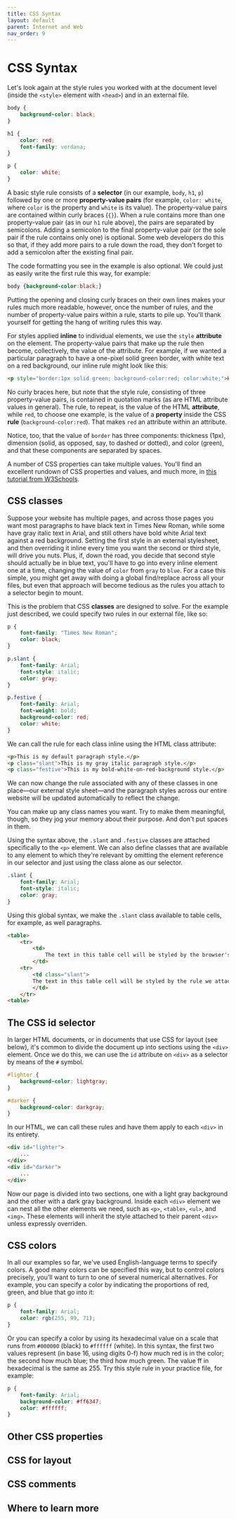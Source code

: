 ```yaml
---
title: CSS Syntax
layout: default
parent: Internet and Web
nav_order: 9
---
```


# CSS Syntax

Let's look again at the style rules you worked with at the document level (inside the `<style>` element with `<head>`) and in an external file.

```css
body {
    background-color: black;
}

h1 {
    color: red;
    font-family: verdana;
}

p {
    color: white;
}
```

A basic style rule consists of a **selector** (in our example, `body`, `h1`, `p`) followed by one or more **property-value pairs** (for example, `color: white`, where `color` is the property and `white` is its value). The property-value pairs are contained within curly braces (`{}`). When a rule contains more than one property-value pair (as in our `h1` rule above), the pairs are separated by semicolons. Adding a semicolon to the final property-value pair (or the sole pair if the rule contains only one) is optional. Some web developers do this so that, if they add more pairs to a rule down the road, they don't forget to add a semicolon after the existing final pair.

The code formatting you see in the example is also optional. We could just as easily write the first rule this way, for example:

```css
body {background-color:black;}
```
Putting the opening and closing curly braces on their own lines makes your rules much more readable, however, once the number of rules, and the number of property-value pairs within a rule, starts to pile up. You'll thank yourself for getting the hang of writing rules this way.

For styles applied **inline** to individual elements, we use the `style` **attribute** on the element. The property-value pairs that make up the rule then become, collectively, the value of the attribute. For example, if we wanted a particular paragraph to have a one-pixel solid green border, with white text on a red background, our inline rule might look like this:

```html
<p style="border:1px solid green; background-color:red; color:white;">Hello, World!</p>
```
No curly braces here, but note that the style rule, consisting of three property-value pairs, is contained in quotation marks (as are HTML attribute values in general). The rule, to repeat, is the value of the HTML **attribute**, while `red`, to choose one example, is the value of a **property** inside the CSS **rule** (`background-color:red`). That makes `red` an attribute within an attribute.

Notice, too, that the value of `border` has three components: thickness (1px), dimension (solid, as opposed, say, to dashed or dotted), and color (green), and that these components are separated by spaces.

A number of CSS properties can take multiple values. You'll find an excellent rundown of CSS properties and values, and much more, in [this tutorial from W3Schools](https://www.w3schools.com/Css/default.asp).

## CSS classes

Suppose your website has multiple pages, and across those pages you want most paragraphs to have black text in Times New Roman, while some have gray italic text in Arial, and still others have bold white Arial text against a red background. Setting the first style in an external stylesheet, and then overriding it inline every time you want the second or third style, will drive you nuts. Plus, if, down the road, you decide that second style should actually be in blue text, you'll have to go into every inline element one at a time, changing the value of `color` from `gray` to `blue`. For a case this simple, you might get away with doing a global find/replace across all your files, but even that approach will become tedious as the rules you attach to a selector begin to mount.

This is the problem that CSS **classes** are designed to solve. For the example just described, we could specify two rules in our external file, like so:

```css
p {
    font-family: "Times New Roman";
    color: black;
}

p.slant {
    font-family: Arial;
    font-style: italic;
    color: gray;
}

p.festive {
    font-family: Arial;
    font-weight: bold;
    background-color: red;
    color: white;
}
```
We can call the rule for each class inline using the HTML class attribute:

```html
<p>This is my default paragraph style.</p>
<p class="slant">This is my gray italic paragraph style.</p>
<p class="festive">This is my bold-white-on-red-background style.</p>
```
We can now change the rule associated with any of these classes in one place&mdash;our external style sheet&mdash;and the paragraph styles across our entire website will be updated automatically to reflect the change.

You can make up any class names you want. Try to make them meaningful, though, so they jog your memory about their purpose. And don't put spaces in them. 

Using the syntax above, the `.slant` and `.festive` classes are attached specifically to the `<p>` element.  We can also define classes that are available to any element to which they're relevant by omitting the element reference in our selector and just using the class alone as our selector.

```css
.slant {
    font-family: Arial;
    font-style: italic;
    color: gray;
}
```
Using this global syntax, we make the `.slant` class available to table cells, for example, as well paragraphs.

```html
<table>
    <tr>
        <td>
            The text in this table cell will be styled by the browser's default or a rule we set using "td" as selector.
        </td>
    <tr>
        <td class="slant">
        The text in this table cell will be styled by the rule we attached to the "slant" class.
        </td>
    </tr>
<table>
```
## The CSS id selector

In larger HTML documents, or in documents that use CSS for layout (see below), it's common to divide the document up into sections using the `<div>` element. Once we do this, we can use the `id` attribute on `<div>` as a selector by means of the `#` symbol.

```css
#lighter {
    background-color: lightgray;
}

#darker {
    background-color: darkgray;
}
```

In our HTML, we can call these rules and have them apply to each `<div>` in its entirety.

```html
<div id="lighter">
    ...
</div>
<div id="darker">
    ...
</div>
```

Now our page is divided into two sections, one with a light gray background and the other with a dark gray background. Inside each `<div>` element we can nest all the other elements we need, such as `<p>`, `<table>`, `<ul>`, and `<img>`. These elements will inherit the style attached to their parent `<div>` unless expressly overriden.

## CSS colors

In all our examples so far, we've used English-language terms to specify colors. A good many colors can be specified this way, but to control colors precisely, you'll want to turn to one of several numerical alternatives. For example, you can specify a color by indicating the proportions of red, green, and blue that go into it:

```css
p {
    font-family: Arial;
    color: rgb(255, 99, 71);
}
```

Or you can specify a color by using its hexadecimal value on a scale that runs from `#000000` (black) to `#ffffff` (white). In this syntax, the first two values represent (in base 16, using digits 0-f) how much red is in the color; the second how much blue; the third how much green. The value ff in hexadecimal is the same as 255. Try this style rule in your practice file, for example:

```css
p {
    font-family: Arial;
    background-color: #ff6347;
    color: #ffffff;
}
```

## Other CSS properties



## CSS for layout

<!--Responsive design -->

## CSS comments

## Where to learn more

<!-- W3Schools, [A List Apart](https://alistapart.com/) -->